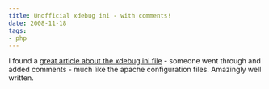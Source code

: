 ```yaml
---
title: Unofficial xdebug ini - with comments!
date: 2008-11-18
tags:
- php
---
```

I found a [great article about the xdebug ini file](http://gggeek.altervista.org/2007/11/26/the-completely-unofficial-xdebugini/) - someone went through and added comments - much like the apache configuration files.  Amazingly well written.
